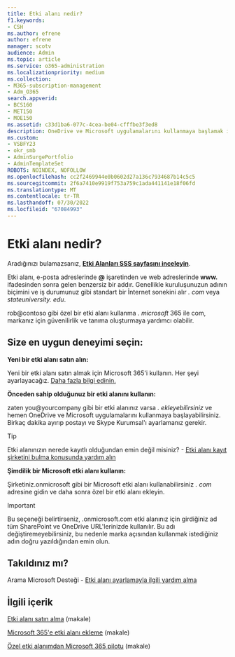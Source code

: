 ```yaml
---
title: Etki alanı nedir?
f1.keywords:
- CSH
ms.author: efrene
author: efrene
manager: scotv
audience: Admin
ms.topic: article
ms.service: o365-administration
ms.localizationpriority: medium
ms.collection:
- M365-subscription-management
- Adm_O365
search.appverid:
- BCS160
- MET150
- MOE150
ms.assetid: c33d1ba6-077c-4cea-be04-cfffbe3f3ed8
description: OneDrive ve Microsoft uygulamalarını kullanmaya başlamak için etki alanının ne olduğunu ve etki alanı satın alabileceğinizi veya işletmenizin varsayılan etki alanını nasıl kullanabileceğinizi öğrenin.
ms.custom:
- VSBFY23
- okr_smb
- AdminSurgePortfolio
- AdminTemplateSet
ROBOTS: NOINDEX, NOFOLLOW
ms.openlocfilehash: cc2f2469944e0b0602d27a136c7934687b14c5c5
ms.sourcegitcommit: 2f6a7410e9919f753a759c1ada441141e18f06fd
ms.translationtype: MT
ms.contentlocale: tr-TR
ms.lasthandoff: 07/30/2022
ms.locfileid: "67084993"
---
```

# <a name="what-is-a-domain"></a>Etki alanı nedir?

 Aradığınızı bulamazsanız, **[Etki Alanları SSS sayfasını inceleyin](../setup/domains-faq.yml)**. 
  
Etki alanı, e-posta adreslerinde **@** işaretinden ve web adreslerinde **www.** ifadesinden sonra gelen benzersiz bir addır. Genellikle kuruluşunuzun adının biçimini ve iş durumunuz gibi standart bir İnternet sonekini alır *.<span> com* veya *stateuniversity.<span> edu*. 
  
rob@contoso gibi özel bir etki alanı kullanma *.<span> microsoft* 365 ile com, markanız için güvenilirlik ve tanıma oluşturmaya yardımcı olabilir. 
  
## <a name="choose-the-experience-thats-best-for-you"></a>Size en uygun deneyimi seçin:

 **Yeni bir etki alanı satın alın:**
  
Yeni bir etki alanı satın almak için Microsoft 365'i kullanın. Her şeyi ayarlayacağız. [Daha fazla bilgi edinin.](buy-a-domain-name.md)
  
 **Önceden sahip olduğunuz bir etki alanını kullanın:**
  
zaten you@yourcompany gibi bir etki alanınız varsa  *.<span> ekleyebilirsiniz*  ve hemen OneDrive ve Microsoft uygulamalarını kullanmaya başlayabilirsiniz. Birkaç dakika ayırıp postayı ve Skype Kurumsal'ı ayarlamanız gerekir. 
  
> [!TIP]
> Etki alanınızın nerede kayıtlı olduğundan emin değil misiniz? - [Etki alanı kayıt şirketini bulma konusunda yardım alın](find-your-domain-registrar.md)
  
 **Şimdilik bir Microsoft etki alanı kullanın:**
  
Şirketiniz.onmicrosoft gibi bir Microsoft etki alanı kullanabilirsiniz  *.<span> com*  adresine gidin ve daha sonra özel bir etki alanı ekleyin. 
  
> [!IMPORTANT]
> Bu seçeneği belirtirseniz, .onmicrosoft.com etki alanınız için girdiğiniz ad tüm SharePoint ve OneDrive URL'lerinizde kullanılır. Bu adı değiştiremeyebilirsiniz, bu nedenle marka açısından kullanmak istediğiniz adın doğru yazıldığından emin olun. 
  
## <a name="feeling-stuck"></a>Takıldınız mı?

Arama Microsoft Desteği - [Etki alanı ayarlamayla ilgili yardım alma](../../business-video/get-help-support.md)

## <a name="related-content"></a>İlgili içerik

[Etki alanı satın alma](buy-a-domain-name.md) (makale)

[Microsoft 365'e etki alanı ekleme](../setup/add-domain.md) (makale)

[Özel etki alanımdan Microsoft 365 pilotu](../misc/pilot-microsoft-365-from-my-custom-domain.md) (makale)


